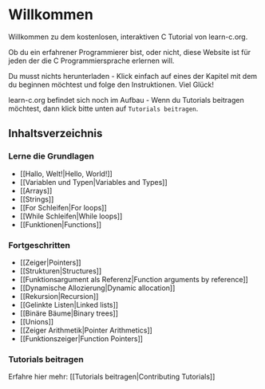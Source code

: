 # Willkommen

Willkommen zu dem kostenlosen, interaktiven C Tutorial von learn-c.org.

Ob du ein erfahrener Programmierer bist, oder nicht, diese Website ist für jeden der die C Programmiersprache erlernen will.

Du musst nichts herunterladen - Klick einfach auf eines der Kapitel mit dem du beginnen möchtest und folge den Instruktionen. Viel Glück!

learn-c.org befindet sich noch im Aufbau - Wenn du Tutorials beitragen möchtest, dann klick bitte unten auf `Tutorials beitragen`.

Inhaltsverzeichnis
------------------

### Lerne die Grundlagen

- [[Hallo, Welt!|Hello, World!]]
- [[Variablen und Typen|Variables and Types]]
- [[Arrays]]
- [[Strings]]
- [[For Schleifen|For loops]]
- [[While Schleifen|While loops]]
- [[Funktionen|Functions]]

### Fortgeschritten

- [[Zeiger|Pointers]]
- [[Strukturen|Structures]]
- [[Funktionsargument als Referenz|Function arguments by reference]]
- [[Dynamische Allozierung|Dynamic allocation]]
- [[Rekursion|Recursion]]
- [[Gelinkte Listen|Linked lists]]
- [[Binäre Bäume|Binary trees]]
- [[Unions]]
- [[Zeiger Arithmetik|Pointer Arithmetics]]
- [[Funktionszeiger|Function Pointers]]

### Tutorials beitragen

Erfahre hier mehr: [[Tutorials beitragen|Contributing Tutorials]]

